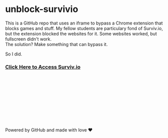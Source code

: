 # unblock-survivio
This is a GitHub repo that uses an iframe to bypass a Chrome extension that blocks games and stuff. My fellow students are particulary fond of Surviv.io, but the extension blocked the websites for it. Some websites worked, but fullscreen didn't work.
<br>
The solution? Make something that can bypass it.
<br>

So I did.

### [Click Here to Access Surviv.io](https://randomblock1.github.io/unblock-survivio/survivio.html "Surviv.io")

<br><br><br><br><br><br><br><br><br>

Powered by GitHub and made with love ❤️
